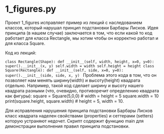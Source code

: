 # 1_figures.py

Проект 1_figures исправляет пример из лекций с наследованием классов, который нарушал принцип подстановки Барбары Лисков.
Идея принципа (в нашем случае) заключается в том, что если какой то код работает для класса Rectangle, мы хотим чтобы он корректно работал и для класса Square.

Код из лекций: 

`class Rectangle(Shape):
  def __init__(self, width, height, x=0, y=0):
    super().__init__(x, y)
    self.width = width
    self.height = height
class Square(Rectangle):
  def __init__(self, side, x=0, y=0):
    super().__init__(side, side, x, y)
`
Проблема этого кода в том, что он позволяет нам менять ширину(width) и высоту(height) квадрата отдельно.
Например, такой код сделает ширину и высоту нашего квадрата разными (что, очевидно, противоречит определению квадрата как фигуры): 
    square = Square(5,0,0) # width = height = 5
    square.width = 10
    print(square.height, square.width) # height = 5, width = 10.
    
Для исправления нарушения принципа подстановки Барбары Лисков класс квадрата наделен свойствами (properties) и сеттерами (setters) которую устраняют недочет.
Скрипт содержит функцию main для демонстрации выполнения правил принципа подстановки.
